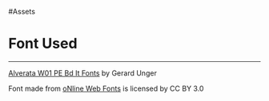 #Assets

# Font Used
--------------------------------------------
<a href="https://www.onlinewebfonts.com/download/67b20ada408bf00aac36c884e801fc21">Alverata W01 PE Bd It Fonts</a> by Gerard Unger 
<div>Font made from <a href="http://www.onlinewebfonts.com">oNline Web Fonts</a> is licensed by CC BY 3.0</div>

